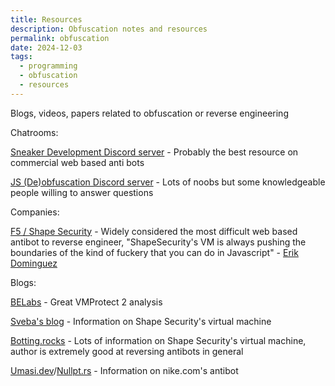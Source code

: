 ```yaml
---
title: Resources
description: Obfuscation notes and resources
permalink: obfuscation
date: 2024-12-03
tags:
  - programming
  - obfuscation
  - resources
---
```

Blogs, videos, papers related to obfuscation or reverse engineering

Chatrooms:

[Sneaker Development Discord server](https://discord.gg/sneakerdev) - Probably the best resource on commercial web based anti bots

[JS (De)obfuscation Discord server](https://discord.com/invite/KQjZx2X28n) - Lots of noobs but some knowledgeable people willing to answer questions

Companies:

[F5 / Shape Security](https://www.f5.com/) - Widely considered the most difficult web based antibot to reverse engineer, "ShapeSecurity's VM is always pushing the boundaries of the kind of fuckery that you can do in Javascript" - [Erik Dominguez](https://www.linkedin.com/in/erik-dominguez-44a281284/?ref=botting.rocks)

Blogs:

[BELabs](https://back.engineering/blog) - Great VMProtect 2 analysis

[Sveba's blog](https://svebaa.github.io/personal/blog/) - Information on Shape Security's virtual machine

[Botting.rocks](https://www.botting.rocks/) - Lots of information on Shape Security's virtual machine, author is extremely good at reversing antibots in general

[Umasi.dev](https://blog.umasi.dev/)/[Nullpt.rs](https://www.nullpt.rs/) - Information on nike.com's antibot
